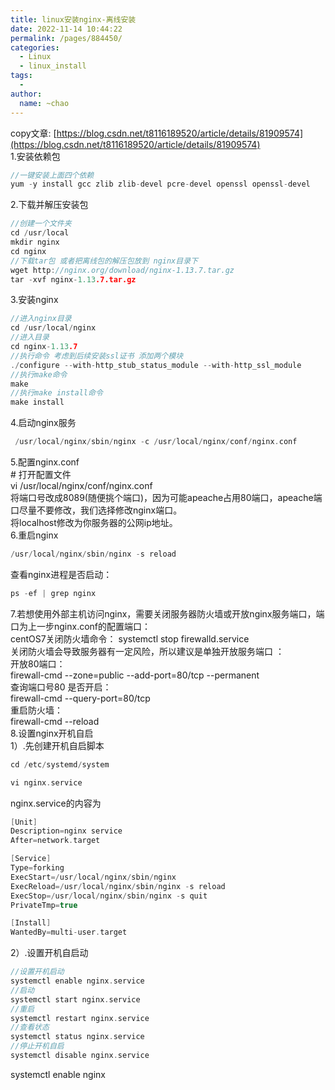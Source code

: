 ```yaml
---
title: linux安装nginx-离线安装
date: 2022-11-14 10:44:22
permalink: /pages/884450/
categories:
  - Linux
  - linux_install
tags:
  - 
author: 
  name: ~chao
---
```



copy文章: [https://blog.csdn.net/t8116189520/article/details/81909574](https://blog.csdn.net/t8116189520/article/details/81909574)<br />1.安装依赖包
```c
//一键安装上面四个依赖
yum -y install gcc zlib zlib-devel pcre-devel openssl openssl-devel

```
2.下载并解压安装包
```c
//创建一个文件夹
cd /usr/local
mkdir nginx
cd nginx
//下载tar包 或者把离线包的解压包放到 nginx目录下
wget http://nginx.org/download/nginx-1.13.7.tar.gz
tar -xvf nginx-1.13.7.tar.gz
```
3.安装nginx
```c
//进入nginx目录
cd /usr/local/nginx
//进入目录
cd nginx-1.13.7
//执行命令 考虑到后续安装ssl证书 添加两个模块
./configure --with-http_stub_status_module --with-http_ssl_module
//执行make命令
make
//执行make install命令
make install
```
4.启动nginx服务
```c
 /usr/local/nginx/sbin/nginx -c /usr/local/nginx/conf/nginx.conf
```

5.配置nginx.conf<br /># 打开配置文件<br />vi /usr/local/nginx/conf/nginx.conf<br />将端口号改成8089(随便挑个端口)，因为可能apeache占用80端口，apeache端口尽量不要修改，我们选择修改nginx端口。<br />将localhost修改为你服务器的公网ip地址。<br />6.重启nginx
```c
/usr/local/nginx/sbin/nginx -s reload
```

查看nginx进程是否启动：
```c
ps -ef | grep nginx
```

7.若想使用外部主机访问nginx，需要关闭服务器防火墙或开放nginx服务端口，端口为上一步nginx.conf的配置端口：<br />centOS7关闭防火墙命令： systemctl stop firewalld.service<br />关闭防火墙会导致服务器有一定风险，所以建议是单独开放服务端口 ：<br />开放80端口：<br />firewall-cmd --zone=public --add-port=80/tcp --permanent<br />查询端口号80 是否开启：<br />firewall-cmd --query-port=80/tcp<br />重启防火墙：<br />firewall-cmd --reload<br />8.设置nginx开机自启<br />1）.先创建开机自启脚本
```c
cd /etc/systemd/system

vi nginx.service

```
nginx.service的内容为
```c
[Unit]
Description=nginx service
After=network.target

[Service]
Type=forking
ExecStart=/usr/local/nginx/sbin/nginx
ExecReload=/usr/local/nginx/sbin/nginx -s reload
ExecStop=/usr/local/nginx/sbin/nginx -s quit
PrivateTmp=true

[Install]
WantedBy=multi-user.target

```
2）.设置开机自启动
```c
//设置开机启动
systemctl enable nginx.service
//启动
systemctl start nginx.service
//重启
systemctl restart nginx.service
//查看状态
systemctl status nginx.service
//停止开机自启
systemctl disable nginx.service
```
systemctl enable nginx


